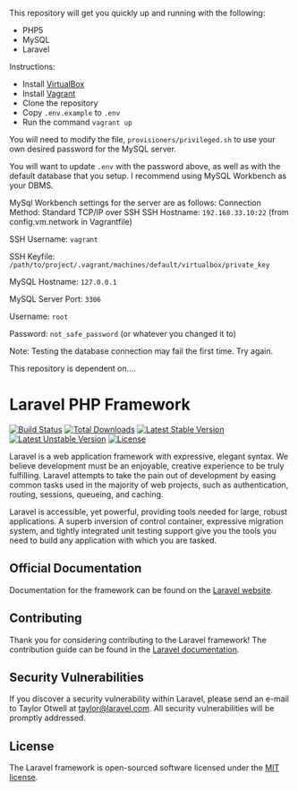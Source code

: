 This repository will get you quickly up and running with the following:

- PHP5
- MySQL
- Laravel

Instructions:
- Install [VirtualBox](https://www.virtualbox.org/wiki/Downloads)
- Install [Vagrant](https://www.vagrantup.com/downloads.html)
- Clone the repository
- Copy `.env.example` to `.env`
- Run the command `vagrant up`

You will need to modify the file, `provisioners/privileged.sh` to use your own desired password for the MySQL server.

You will want to update `.env` with the password above, as well as with the default database that you setup. I recommend using MySQL Workbench as your DBMS.

MySql Workbench settings for the server are as follows:
Connection Method: Standard TCP/IP over SSH
SSH Hostname: `192.168.33.10:22` (from config.vm.network in Vagrantfile)

SSH Username: `vagrant`

SSH Keyfile: `/path/to/project/.vagrant/machines/default/virtualbox/private_key`

MySQL Hostname: `127.0.0.1`

MySQL Server Port: `3306`

Username: `root`

Password: `not_safe_password` (or whatever you changed it to)

Note: Testing the database connection may fail the first time. Try again.

This repository is dependent on....

# Laravel PHP Framework

[![Build Status](https://travis-ci.org/laravel/framework.svg)](https://travis-ci.org/laravel/framework)
[![Total Downloads](https://poser.pugx.org/laravel/framework/d/total.svg)](https://packagist.org/packages/laravel/framework)
[![Latest Stable Version](https://poser.pugx.org/laravel/framework/v/stable.svg)](https://packagist.org/packages/laravel/framework)
[![Latest Unstable Version](https://poser.pugx.org/laravel/framework/v/unstable.svg)](https://packagist.org/packages/laravel/framework)
[![License](https://poser.pugx.org/laravel/framework/license.svg)](https://packagist.org/packages/laravel/framework)

Laravel is a web application framework with expressive, elegant syntax. We believe development must be an enjoyable, creative experience to be truly fulfilling. Laravel attempts to take the pain out of development by easing common tasks used in the majority of web projects, such as authentication, routing, sessions, queueing, and caching.

Laravel is accessible, yet powerful, providing tools needed for large, robust applications. A superb inversion of control container, expressive migration system, and tightly integrated unit testing support give you the tools you need to build any application with which you are tasked.

## Official Documentation

Documentation for the framework can be found on the [Laravel website](http://laravel.com/docs).

## Contributing

Thank you for considering contributing to the Laravel framework! The contribution guide can be found in the [Laravel documentation](http://laravel.com/docs/contributions).

## Security Vulnerabilities

If you discover a security vulnerability within Laravel, please send an e-mail to Taylor Otwell at taylor@laravel.com. All security vulnerabilities will be promptly addressed.

## License

The Laravel framework is open-sourced software licensed under the [MIT license](http://opensource.org/licenses/MIT).
